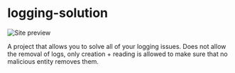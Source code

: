 # logging-solution

![Site preview](https://i.imgur.com/6cTnxPM.png)

A project that allows you to solve all of your logging issues. Does not allow the removal of logs, only creation + reading is allowed to make sure that no malicious entity removes them.
